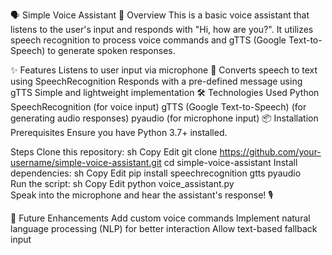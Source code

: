 🗣️ Simple Voice Assistant
📌 Overview
This is a basic voice assistant that listens to the user's input and responds with "Hi, how are you?". It utilizes speech recognition to process voice commands and gTTS (Google Text-to-Speech) to generate spoken responses.

✨ Features
Listens to user input via microphone 🎤
Converts speech to text using SpeechRecognition
Responds with a pre-defined message using gTTS
Simple and lightweight implementation
🛠️ Technologies Used
Python
SpeechRecognition (for voice input)
gTTS (Google Text-to-Speech) (for generating audio responses)
pyaudio (for microphone input)
📦 Installation
Prerequisites
Ensure you have Python 3.7+ installed.

Steps
Clone this repository:
sh
Copy
Edit
git clone https://github.com/your-username/simple-voice-assistant.git
cd simple-voice-assistant
Install dependencies:
sh
Copy
Edit
pip install speechrecognition gtts pyaudio  
Run the script:
sh
Copy
Edit
python voice_assistant.py  
Speak into the microphone and hear the assistant's response! 🎙️

🚀 Future Enhancements
Add custom voice commands
Implement natural language processing (NLP) for better interaction
Allow text-based fallback input
